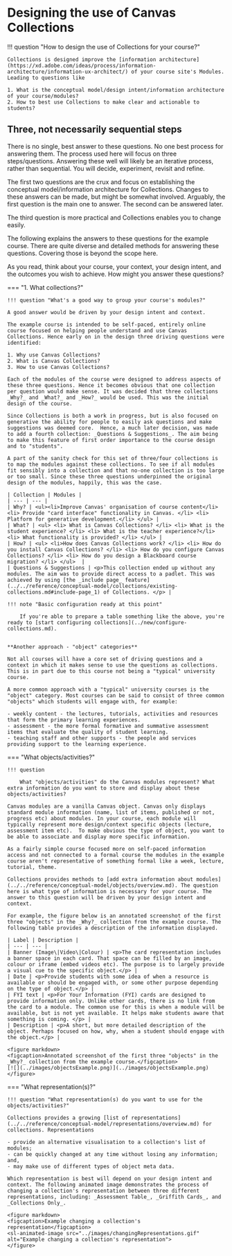 # Designing the use of Canvas Collections

!!! question "How to design the use of Collections for your course?"

	Collections is designed improve the [information architecture](https://xd.adobe.com/ideas/process/information-architecture/information-ux-architect/) of your course site's Modules. Leading to questions like

	1. What is the conceptual model/design intent/information architecture of your course/modules? 
	2. How to best use Collections to make clear and actionable to students?

## Three, not necessarily sequential steps

There is no single, best answer to these questions. No one best process for answering them. The process used here will focus on three steps/questions. Answering these well will likely be an iterative process, rather than sequential. You will decide, experiment, revisit and refine.

The first two questions are the crux and focus on establishing the conceptual model/information architecture for Collections. Changes to these answers can be made, but might be somewhat involved.  Arguably, the first question is the main one to answer. The second can be answered later.

The third question is more practical and Collections enables you to change easily.

The following explains the answers to these questions for the example course. There are quite diverse and detailed methods for answering these questions. Covering those is beyond the scope here.

As you read, think about your course, your context, your design intent, and the outcomes you wish to achieve. How might you answer these questions?

=== "1. What collections?"

	!!! question "What's a good way to group your course's modules?"

	A good answer would be driven by your design intent and context.

	The example course is intended to be self-paced, entirely online course focused on helping people understand and use Canvas Collections. Hence early on in the design three driving questions were identified:

	1. Why use Canvas Collections?
	2. What is Canvas Collections?
	3. How to use Canvas Collections?

	Each of the modules of the course were designed to address aspects of these three questions. Hence it becomes obvious that one collection per question would make sense. It was decided that three collections _Why?_ and _What?_ and _How?_ would be used. This was the initial design of the course.

	Since Collections is both a work in progress, but is also focused on generative the ability for people to easily ask questions and make suggestions was deemed core.  Hence, a much later decision, was made to add a fourth collection: _Questions & Suggestions_. The aim being to make this feature of first order importance to the course design and to "students".

	A part of the sanity check for this set of three/four collections is to map the modules against these collections. To see if all modules fit sensibly into a collection and that no-one collection is too large or too small. Since these three questions underpinned the original design of the modules, happily, this was the case.
	 
	| Collection | Modules |
	| --- | --- |
	| Why? | <ul><li>Improve Canvas' organisation of course content</li> <li> Provide "card interface" functionality in Canvas. </li> <li> Platform for generative development.</li> </ul> |
	| What? | <ul> <li> What is Canvas Collections? </li> <li> What is the student experience? </li> <li> What is the teacher experience?</li> <li> What functionality is provided? </li> </ul> |
	| How? | <ul> <li>How does Canvas Collections work? </li> <li> How do you install Canvas Collections? </li> <li> How do you configure Canvas Collections? </li> <li> How do you design a Blackboard course migration? </li> </ul>  |
	| Questions & Suggestions | <p>This collection ended up without any modules. The aim was to provide direct access to a padlet. This was achieved by using [the _include page_ feature](../../reference/conceptual-model/collections/existing-collections.md#include-page_1) of Collections. </p> |

	!!! note "Basic configuration ready at this point"

		If you're able to prepare a table something like the above, you're ready to [start configuring collections](../new/configure-collections.md).


	**Another approach - "object" categories**

	Not all courses will have a core set of driving questions and a context in which it makes sense to use the questions as collections. This is in part due to this course not being a "typical" university course.

	A more common approach with a "typical" university courses is the "object" category. Most courses can be said to consist of three common "objects" which students will engage with, for example: 
	
	- weekly content - the lectures, tutorials, activities and resources that form the primary learning experiences.
	- assessment - the more formal formative and summative assessment items that evaluate the quality of student learning.
	- teaching staff and other supports - the people and services providing support to the learning experience.

=== "What objects/activities?"

	!!! question 

		What "objects/activities" do the Canvas modules represent? What extra information do you want to store and display about these objects/activities?

	Canvas modules are a vanilla Canvas object. Canvas only displays standard module information (name, list of items, published or not, progress etc) about modules. In your course, each module will typically represent more design/context specific objects (lecture, assessment item etc).  To make obvious the type of object, you want to be able to associate and display more specific information.

	As a fairly simple course focused more on self-paced information access and not connected to a formal course the modules in the example course aren't representative of something formal like a week, lecture, tutorial, theme.

	Collections provides methods to [add extra information about modules](../../reference/conceptual-model/objects/overview.md). The question here is what type of information is necessary for your course. The answer to this question will be driven by your design intent and context.

	For example, the figure below is an annotated screenshot of the first three "objects" in the _Why?_ collection from the example course. The following table provides a description of the information displayed.

	| Label | Description |
	| --- | --- |
	| Banner (Image\|Video\|Colour) | <p>The card representation includes a banner space in each card. That space can be filled by an image, colour or iframe (embed videos etc). The purpose is to largely provide a visual cue to the specific object.</p> |
	| Date | <p>Provide students with some idea of when a resource is available or should be engaged with, or some other purpose depending on the type of object.</p> |
	| FYI text | <p>For Your Information (FYI) cards are designed to provide information only. Unlike other cards, there is no link from the card to a module. The common use for this is when a module will be available, but is not yet available. It helps make students aware that something is coming. </p> |
	| Description | <p>A short, but more detailed description of the object. Perhaps focused on how, why, when a student should engage with the object.</p> |

	<figure markdown>
	<figcaption>Annotated screenshot of the first three "objects" in the _Why?_ collection from the example course.</figcaption>
	[![](../images/objectsExample.png)](../images/objectsExample.png)
	</figure>

=== "What representation(s)?"

	!!! question "What representation(s) do you want to use for the objects/activities?"

	Collections provides a growing [list of representations](../../reference/conceptual-model/representations/overview.md) for collections. Representations 
	
	- provide an alternative visualisation to a collection's list of modules;
	- can be quickly changed at any time without losing any information; and,
	- may make use of different types of object meta data.

	Which representation is best will depend on your design intent and context. The following animated image demonstrates the process of changing a collection's representation between three different representations, including: _Assessment Table_, _Griffith Cards_, and _Collections Only_.

	<figure markdown>
	<figcaption>Example changing a collection's representation</figcaption>
	<sl-animated-image src="../images/changingRepresentations.gif" alt="Example changing a collection's representation">
	</figure>



<link rel="stylesheet" href="https://cdn.jsdelivr.net/npm/@shoelace-style/shoelace@2.0.0/dist/themes/light.css" />
<script type="module" src="https://cdn.jsdelivr.net/npm/@shoelace-style/shoelace@2.0.0/dist/shoelace.js"></script>
